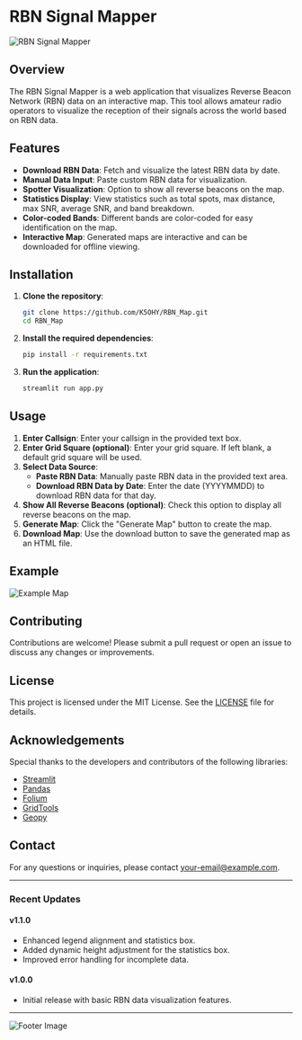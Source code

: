 # RBN Signal Mapper

![RBN Signal Mapper](https://github.com/K5OHY/RBN_Map/raw/main/path/to/screenshot.png)

## Overview

The RBN Signal Mapper is a web application that visualizes Reverse Beacon Network (RBN) data on an interactive map. This tool allows amateur radio operators to visualize the reception of their signals across the world based on RBN data.

## Features

- **Download RBN Data**: Fetch and visualize the latest RBN data by date.
- **Manual Data Input**: Paste custom RBN data for visualization.
- **Spotter Visualization**: Option to show all reverse beacons on the map.
- **Statistics Display**: View statistics such as total spots, max distance, max SNR, average SNR, and band breakdown.
- **Color-coded Bands**: Different bands are color-coded for easy identification on the map.
- **Interactive Map**: Generated maps are interactive and can be downloaded for offline viewing.

## Installation

1. **Clone the repository**:
    ```bash
    git clone https://github.com/K5OHY/RBN_Map.git
    cd RBN_Map
    ```

2. **Install the required dependencies**:
    ```bash
    pip install -r requirements.txt
    ```

3. **Run the application**:
    ```bash
    streamlit run app.py
    ```

## Usage

1. **Enter Callsign**: Enter your callsign in the provided text box.
2. **Enter Grid Square (optional)**: Enter your grid square. If left blank, a default grid square will be used.
3. **Select Data Source**:
    - **Paste RBN Data**: Manually paste RBN data in the provided text area.
    - **Download RBN Data by Date**: Enter the date (YYYYMMDD) to download RBN data for that day.
4. **Show All Reverse Beacons (optional)**: Check this option to display all reverse beacons on the map.
5. **Generate Map**: Click the "Generate Map" button to create the map.
6. **Download Map**: Use the download button to save the generated map as an HTML file.

## Example

![Example Map](https://github.com/K5OHY/RBN_Map/raw/main/path/to/example_map.png)

## Contributing

Contributions are welcome! Please submit a pull request or open an issue to discuss any changes or improvements.

## License

This project is licensed under the MIT License. See the [LICENSE](LICENSE) file for details.

## Acknowledgements

Special thanks to the developers and contributors of the following libraries:
- [Streamlit](https://streamlit.io/)
- [Pandas](https://pandas.pydata.org/)
- [Folium](https://python-visualization.github.io/folium/)
- [GridTools](https://pypi.org/project/gridtools/)
- [Geopy](https://geopy.readthedocs.io/)

## Contact

For any questions or inquiries, please contact [your-email@example.com](mailto:your-email@example.com).

---

### Recent Updates

#### v1.1.0
- Enhanced legend alignment and statistics box.
- Added dynamic height adjustment for the statistics box.
- Improved error handling for incomplete data.

#### v1.0.0
- Initial release with basic RBN data visualization features.

---

![Footer Image](https://github.com/K5OHY/RBN_Map/raw/main/path/to/footer_image.png)
